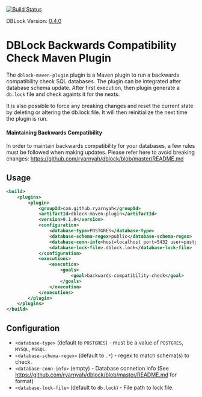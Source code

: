 [![Build Status](https://travis-ci.org/ryarnyah/dblock-maven-plugin.svg?branch=master)](https://travis-ci.org/ryarnyah/dblock-maven-plugin) 

DBLock Version: [0.4.0](https://github.com/ryarnyah/dblock/releases/tag/0.4.0)

# DBLock Backwards Compatibility Check Maven Plugin

The <code>dblock-maven-plugin</code> plugin is a Maven plugin to run a backwards compatibility 
check SQL databases. The plugin can be integrated after database schema update.
After first execution, then plugin generate a `db.lock` file and check againts it
for the nexts.

It is also possible to force any breaking changes and reset the current state
by deleting or altering the db.lock file. It will then reinitialize the next time the
plugin is run.

#### Maintaining Backwards Compatibility
In order to maintain backwards compatibility for your databases, a few
rules must be followed when making updates. Please refer here to avoid breaking changes:
https://github.com/ryarnyah/dblock/blob/master/README.md

## Usage

```xml
<build>
    <plugins>
        <plugin>
            <groupId>com.github.ryarnyah</groupId>
            <artifactId>dblock-maven-plugin</artifactId>
            <version>0.1.0</version>
            <configuration>
                <database-type>POSTGRES</database-type>
                <database-schema-regex>public</database-schema-regex>
                <database-conn-info>host=localhost port=5432 user=postgres dbname=test sslmode=disable password=postgres</database-conn-info>
                <database-lock-file>.dblock.lock</database-lock-file>
            </configuration>
            <executions>
                <execution>
                    <goals>
                        <goal>backwards-compatibility-check</goal>
                    </goals>
                </execution>
            </executions>
        </plugin>
    </plugins>
</build>
```

## Configuration

* `<database-type>` (default to `POSTGRES`) - must be a value of `POSTGRES`, `MYSQL`, `MSSQL`.
* `<database-schema-regex>` (default to `.*`) - regex to match schema(s) to check.
* `<database-conn-info>` (empty) - Database connetion info (See https://github.com/ryarnyah/dblock/blob/master/README.md for format)
* `<database-lock-file>` (default to `db.lock`) - File path to lock file.
